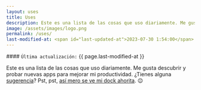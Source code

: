 ```yaml
---
layout: uses
title: Uses
description: Este es una lista de las cosas que uso diariamente. Me gusta descubrir y probar nuevas apps para mejorar mi productividad. ¿Tienes alguna sugerencia?
image: /assets/images/logo.png
permalink: /uses/
last-modified-at: <span id="last-updated-at">2023-07-30 1:54:00</span>
---
```


<div class="card last-updated my-3 text-center">
<div class="card-body rounded">
#### <code>Última actualización:</code> {{ page.last-modified-at }}
</div>
</div>

Este es una lista de las cosas que uso diariamente. Me gusta descubrir y probar nuevas apps para mejorar mi productividad. ¿Tienes alguna [sugerencia][1]? Pst, pst, [así mero se ve mi dock ahorita][2]. 😉

[1]: /contacto/
[2]: https://www.dockhunt.com/users/mijo